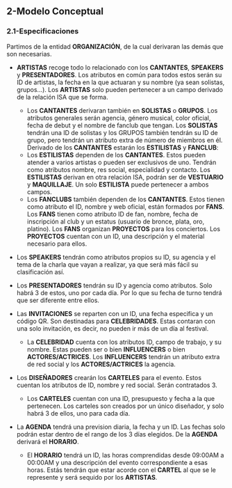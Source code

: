 ## 2-Modelo Conceptual
### 2.1-Especificaciones
Partimos de la entidad **ORGANIZACIÓN**, de la cual derivaran las demás que son necesarias.

- **ARTISTAS** recoge todo lo relacionado con los **CANTANTES**, **SPEAKERS** y **PRESENTADORES**. Los atributos en común para todos estos serán su ID de artistas, la fecha en la que actuaran y su nombre (ya sean solistas, grupos…). Los **ARTISTAS** solo pueden pertenecer a un campo derivado de la relación ISA que se forma. 
    - Los **CANTANTES** derivaran también en **SOLISTAS** o **GRUPOS**. Los atributos generales serán agencia, género musical, color oficial, fecha de debut y el nombre de fanclub que tengan. Los **SOLISTAS** tendrán una ID de solistas y los GRUPOS también tendrán su ID de grupo, pero tendrán un atributo extra de número de miembros en él.
	Derivado de los **CANTANTES** estarán los **ESTILISTAS** y **FANCLUB**:
    - Los **ESTILISTAS** dependen de los **CANTANTES**. Estos pueden atender a varios artistas o pueden ser exclusivos de uno. Tendrán como atributos nombre, res social, especialidad y contacto. Los **ESTILISTAS** derivan en otra relación ISA, podrán ser de **VESTUARIO** y **MAQUILLAJE**. Un solo **ESTILISTA** puede pertenecer a ambos campos. 
    - Los **FANCLUBS** también dependen de los **CANTANTES**. Estos tienen como atributo el ID, nombre y web oficial, están formados por **FANS**. 
        Los **FANS** tienen como atributo ID de fan, nombre, fecha de inscripción al club y un estatus (usuario de bronce, plata, oro, platino). Los **FANS** organizan **PROYECTOS** para los conciertos.
        Los **PROYECTOS** cuentan con un ID, una descripción y el material necesario para ellos.

- Los **SPEAKERS** tendrán como atributos propios su ID, su agencia y el tema de la charla que vayan a realizar, ya que será más fácil su clasificación así. 

- Los **PRESENTADORES** tendrán su ID y agencia como atributos. Solo habrá 3 de estos, uno por cada día. Por lo que su fecha de turno tendrá que ser diferente entre ellos.

 - Las **INVITACIONES** se reparten con un ID, una fecha especifica y un código QR. Son destinadas para **CELEBRIDADES**. Estas contaran con una solo invitación, es decir, no pueden ir más de un día al festival.
    - La **CELEBRIDAD** cuenta con los atributos ID, campo de trabajo, y su nombre. Estas pueden ser o bien **INFLUENCERS** o bien **ACTORES/ACTRICES**. Los **INFLUENCERS** tendrán un atributo extra de red social y los **ACTORES/ACTRICES** la agencia.

 - Los **DISEÑADORES** crearán los **CARTELES** para el evento. Estos cuentan los atributos de ID, nombre y  red social. Serán contratados 3.
    - Los **CARTELES** cuentan con una ID, presupuesto y fecha a la que pertenecen. Los carteles son creados por un único diseñador, y solo habrá 3 de ellos, uno para cada día.

- La **AGENDA** tendrá una prevision diaria, la fecha y un ID. Las fechas solo podrán estar dentro de el rango de los 3 días elegidos. De la **AGENDA** derivará el **HORARIO**.
    - El **HORARIO** tendrá un ID, las horas comprendidas desde 09:00AM a 00:00AM y una descripción del evento correspondiente a esas horas. Estás tendrán que estar acorde con el **CARTEL** al que se le represente y será sequido por los **ARTISTAS**.
